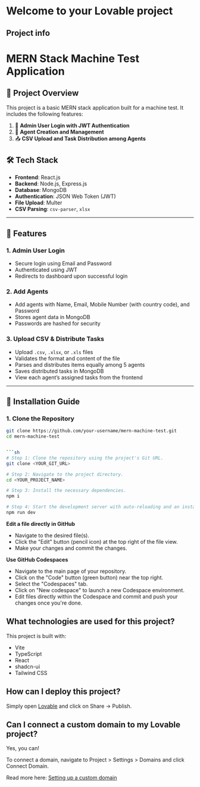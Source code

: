 # Welcome to your Lovable project

## Project info

# MERN Stack Machine Test Application

## 📌 Project Overview

This project is a basic MERN stack application built for a machine test. It includes the following features:

1. 🔐 **Admin User Login with JWT Authentication**
2. 👤 **Agent Creation and Management**
3. 📤 **CSV Upload and Task Distribution among Agents**

## 🛠️ Tech Stack

- **Frontend**: React.js
- **Backend**: Node.js, Express.js
- **Database**: MongoDB
- **Authentication**: JSON Web Token (JWT)
- **File Upload**: Multer
- **CSV Parsing**: `csv-parser`, `xlsx`

---

## 🚀 Features

### 1. Admin User Login
- Secure login using Email and Password
- Authenticated using JWT
- Redirects to dashboard upon successful login

### 2. Add Agents
- Add agents with Name, Email, Mobile Number (with country code), and Password
- Stores agent data in MongoDB
- Passwords are hashed for security

### 3. Upload CSV & Distribute Tasks
- Upload `.csv`, `.xlsx`, or `.xls` files
- Validates the format and content of the file
- Parses and distributes items equally among 5 agents
- Saves distributed tasks in MongoDB
- View each agent’s assigned tasks from the frontend

---

## 🧾 Installation Guide

### 1. Clone the Repository

```bash
git clone https://github.com/your-username/mern-machine-test.git
cd mern-machine-test


```sh
# Step 1: Clone the repository using the project's Git URL.
git clone <YOUR_GIT_URL>

# Step 2: Navigate to the project directory.
cd <YOUR_PROJECT_NAME>

# Step 3: Install the necessary dependencies.
npm i

# Step 4: Start the development server with auto-reloading and an instant preview.
npm run dev
```

**Edit a file directly in GitHub**

- Navigate to the desired file(s).
- Click the "Edit" button (pencil icon) at the top right of the file view.
- Make your changes and commit the changes.

**Use GitHub Codespaces**

- Navigate to the main page of your repository.
- Click on the "Code" button (green button) near the top right.
- Select the "Codespaces" tab.
- Click on "New codespace" to launch a new Codespace environment.
- Edit files directly within the Codespace and commit and push your changes once you're done.

## What technologies are used for this project?

This project is built with:

- Vite
- TypeScript
- React
- shadcn-ui
- Tailwind CSS

## How can I deploy this project?

Simply open [Lovable](https://lovable.dev/projects/7f124061-ffeb-4e33-94e7-89b5e7903f38) and click on Share -> Publish.

## Can I connect a custom domain to my Lovable project?

Yes, you can!

To connect a domain, navigate to Project > Settings > Domains and click Connect Domain.

Read more here: [Setting up a custom domain](https://docs.lovable.dev/tips-tricks/custom-domain#step-by-step-guide)
